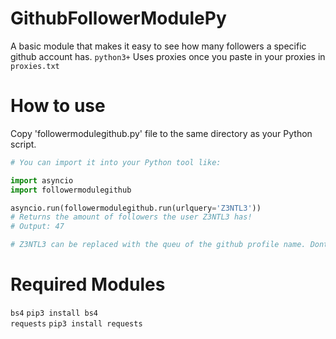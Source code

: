 # GithubFollowerModulePy
A basic module that makes it easy to see how many followers a specific github account has. ```python3+```
Uses proxies once you paste in your proxies in ```proxies.txt```

# How to use
Copy 'followermodulegithub.py' file to the same directory as your Python script.
```python
# You can import it into your Python tool like:

import asyncio
import followermodulegithub

asyncio.run(followermodulegithub.run(urlquery='Z3NTL3'))
# Returns the amount of followers the user Z3NTL3 has!
# Output: 47

# Z3NTL3 can be replaced with the queu of the github profile name. Dont parse https://github.com/Z3NTL3 only the github profile name 
```
# Required Modules
``bs4`` ```pip3 install bs4```<br>
``requests`` ```pip3 install requests```<br>
